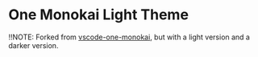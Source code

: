 # One Monokai Light Theme

!!NOTE: Forked from [vscode-one-monokai](https://github.com/azemoh/vscode-one-monokai), but with a light version and a darker version.
